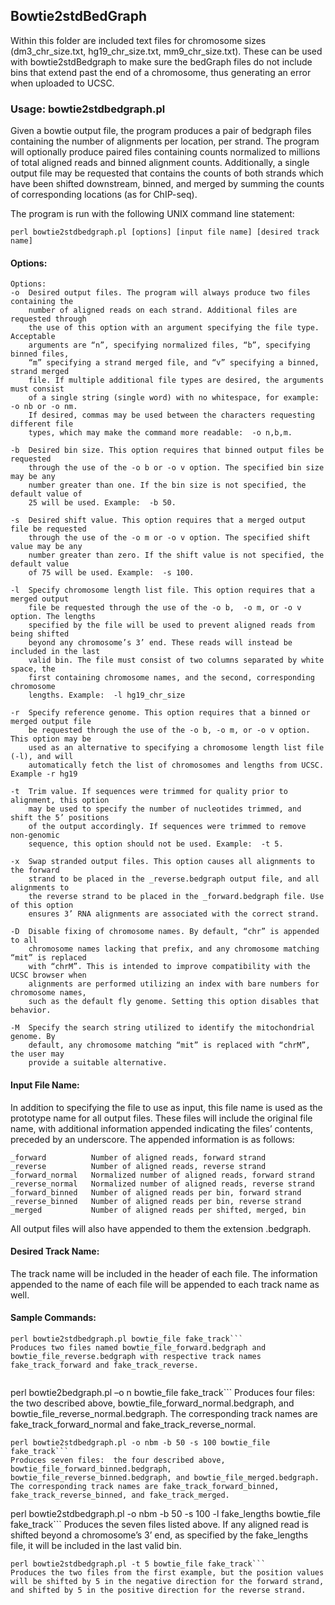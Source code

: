 ## Bowtie2stdBedGraph

Within this folder are included text files for chromosome sizes (dm3_chr_size.txt, hg19_chr_size.txt, mm9_chr_size.txt). These can be used with bowtie2stdBedgraph to make sure the bedGraph files do not include bins that extend past the end of a chromosome, thus generating an error when uploaded to UCSC.

### Usage: bowtie2stdbedgraph.pl

Given a bowtie output file, the program produces a pair of bedgraph files containing the number of alignments per location, per strand.  The program will optionally produce paired files containing counts normalized to millions of total aligned reads and binned alignment counts.  Additionally, a single output file may be requested that contains the counts of both strands which have been shifted downstream, binned, and merged by summing the counts of corresponding locations  (as for ChIP-seq).

The program is run with the following UNIX command line statement:
```
perl bowtie2stdbedgraph.pl [options] [input file name] [desired track name]
```

#### Options:
```
Options:
-o  Desired output files. The program will always produce two files containing the 
    number of aligned reads on each strand. Additional files are requested through 
    the use of this option with an argument specifying the file type. Acceptable 
    arguments are “n”, specifying normalized files, “b”, specifying binned files, 
    “m” specifying a strand merged file, and “v” specifying a binned, strand merged 
    file. If multiple additional file types are desired, the arguments must consist 
    of a single string (single word) with no whitespace, for example: -o nb or -o nm.
    If desired, commas may be used between the characters requesting different file 
    types, which may make the command more readable:  -o n,b,m.
    
-b  Desired bin size. This option requires that binned output files be requested 
    through the use of the -o b or -o v option. The specified bin size may be any 
    number greater than one. If the bin size is not specified, the default value of
    25 will be used. Example:  -b 50.
    
-s  Desired shift value. This option requires that a merged output file be requested
    through the use of the -o m or -o v option. The specified shift value may be any
    number greater than zero. If the shift value is not specified, the default value
    of 75 will be used. Example:  -s 100.
    
-l  Specify chromosome length list file. This option requires that a merged output 
    file be requested through the use of the -o b,  -o m, or -o v option. The lengths 
    specified by the file will be used to prevent aligned reads from being shifted 
    beyond any chromosome’s 3’ end. These reads will instead be included in the last 
    valid bin. The file must consist of two columns separated by white space, the 
    first containing chromosome names, and the second, corresponding chromosome 
    lengths. Example:  -l hg19_chr_size
    
-r  Specify reference genome. This option requires that a binned or merged output file
    be requested through the use of the -o b, -o m, or -o v option. This option may be 
    used as an alternative to specifying a chromosome length list file (-l), and will 
    automatically fetch the list of chromosomes and lengths from UCSC. Example -r hg19
    
-t  Trim value. If sequences were trimmed for quality prior to alignment, this option 
    may be used to specify the number of nucleotides trimmed, and shift the 5’ positions
    of the output accordingly. If sequences were trimmed to remove non-genomic 
    sequence, this option should not be used. Example:  -t 5.
    
-x  Swap stranded output files. This option causes all alignments to the forward 
    strand to be placed in the _reverse.bedgraph output file, and all alignments to 
    the reverse strand to be placed in the _forward.bedgraph file. Use of this option
    ensures 3’ RNA alignments are associated with the correct strand.
    
-D  Disable fixing of chromosome names. By default, “chr” is appended to all 
    chromosome names lacking that prefix, and any chromosome matching “mit” is replaced
    with “chrM”. This is intended to improve compatibility with the UCSC browser when
    alignments are performed utilizing an index with bare numbers for chromosome names,
    such as the default fly genome. Setting this option disables that behavior.
    
-M  Specify the search string utilized to identify the mitochondrial genome. By 
    default, any chromosome matching “mit” is replaced with “chrM”, the user may 
    provide a suitable alternative.
```

#### Input File Name:
In addition to specifying the file to use as input, this file name is used as the prototype name for all output files.  These files will include the original file name, with additional information appended indicating the files’ contents, preceded by an underscore.  The appended information is as follows:
```
_forward		  Number of aligned reads, forward strand
_reverse		  Number of aligned reads, reverse strand
_forward_normal	  Normalized number of aligned reads, forward strand
_reverse_normal	  Normalized number of aligned reads, reverse strand
_forward_binned	  Number of aligned reads per bin, forward strand
_reverse_binned	  Number of aligned reads per bin, reverse strand
_merged		      Number of aligned reads per shifted, merged, bin
```

All output files will also have appended to them the extension .bedgraph.

#### Desired Track Name:
The track name will be included in the header of each file.  The information appended to the name of each file will be appended to each track name as well.

#### Sample Commands:
```
perl bowtie2stdbedgraph.pl bowtie_file fake_track```
Produces two files named bowtie_file_forward.bedgraph and bowtie_file_reverse.bedgraph with respective track names fake_track_forward and fake_track_reverse.


```
perl bowtie2bedgraph.pl –o n bowtie_file fake_track```
Produces four files:  the two described above, bowtie_file_forward_normal.bedgraph, and bowtie_file_reverse_normal.bedgraph.  The corresponding track names are fake_track_forward_normal and fake_track_reverse_normal.

```
perl bowtie2stdbedgraph.pl -o nbm -b 50 -s 100 bowtie_file fake_track```
Produces seven files:  the four described above, bowtie_file_forward_binned.bedgraph, bowtie_file_reverse_binned.bedgraph, and bowtie_file_merged.bedgraph.  The corresponding track names are fake_track_forward_binned, fake_track_reverse_binned, and fake_track_merged.

```
perl bowtie2stdbedgraph.pl -o nbm -b 50 -s 100 -l fake_lengths bowtie_file fake_track```
Produces the seven files listed above.  If any aligned read is shifted beyond a chromosome’s 3’ end, as specified by the fake_lengths file, it will be included in the last valid bin. 

```
perl bowtie2stdbedgraph.pl -t 5 bowtie_file fake_track```
Produces the two files from the first example, but the position values will be shifted by 5 in the negative direction for the forward strand, and shifted by 5 in the positive direction for the reverse strand.

